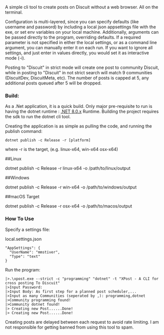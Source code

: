 A simple cli tool to create posts on Discuit without a web browser. All on the terminal. 

Configuration is multi-layered, since you can specify defaults (like username and password) by including a local json appsettings file with the exe, or set env variables on your local machine. Additionally, arguments can be passed directly to the program, overriding defaults. If a required parameter is not specified in either the local settings, or as a command line argument, you can manually enter it on each run. If you want to ignore all settings, and just enter in values directly, you would set it as interactive mode (-i).

Posting to "Discuit" in strict mode will create one post to community Discuit, while in posting to "Discuit" in not strict search will match 9 communities (DiscuitDev, DiscuitMeta, etc). The number of posts is capped at 5, any additional posts queued after 5 will be dropped.

### Build:

As a .Net application, it is a quick build. Only major pre-requisite to run is having the dotnet runtime : [.NET 8.0.x](https://dotnet.microsoft.com/en-us/download/dotnet/8.0) Runtime. Building the project requires the sdk to run the dotnet cli tool.

Creating the application is as simple as pulling the code, and running the publish command:

`dotnet publish -c Release -r [platform]`

where -r is the target, (e.g. linux-x64, win-x64  osx-x64)

##Linux

dotnet publish -c Release -r linux-x64 -o /path/to/linux/output

##Windows

dotnet publish -c Release -r win-x64 -o /path/to/windows/output

##macOS Target

dotnet publish -c Release -r osx-x64 -o /path/to/macos/output


### How To Use
Specify a settings file:

 local.settings.json
```
"AppSettings": {
  "UserName": "mmstiver",
  "Type": "text"
}
```
Run the program:
```
|>.\xpost.exe --strict -c "programming" "dotnet" -t "XPost - A CLI for cross posting To Discuit"
|>Input Password: 
|>Input Body: As first step for a planned post scheduler,...
|>Input as many Communities (seperated by ,): programming,dotnet
|>Community programming found!
|>Community dotnet found!
|> Creating new Post......Done!
|> Creating new Post......Done!
```


Creating posts are delayed between each request to avoid rate limiting. I am not responsible for getting banned from using this tool to spam.
